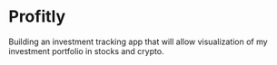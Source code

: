 # Profitly

Building an investment tracking app that will allow visualization of my investment portfolio in stocks and crypto.
